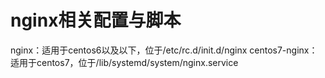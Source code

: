 ﻿# nginx相关配置与脚本

nginx：适用于centos6以及以下，位于/etc/rc.d/init.d/nginx
centos7-nginx：适用于centos7，位于/lib/systemd/system/nginx.service
